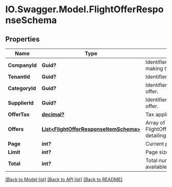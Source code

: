 # IO.Swagger.Model.FlightOfferResponseSchema
## Properties

Name | Type | Description | Notes
------------ | ------------- | ------------- | -------------
**CompanyId** | **Guid?** | Identifier for the company making the offer. | [optional] 
**TenantId** | **Guid?** | Identifier for the tenant. | [optional] 
**CategoryId** | **Guid?** | Identifier for the category of the offer. | [optional] 
**SupplierId** | **Guid?** | Identifier for the supplier of the offer. | [optional] 
**OfferTax** | [**decimal?**](BigDecimal.md) | Tax applied to the offer. | [optional] 
**Offers** | [**List&lt;FlightOfferResponseItemSchema&gt;**](FlightOfferResponseItemSchema.md) | Array of FlightOfferResponseItemSchema detailing individual offers. | [optional] 
**Page** | **int?** | Current page in pagination. | [optional] 
**Limit** | **int?** | Page size in pagination. | [optional] 
**Total** | **int?** | Total number of records available. | [optional] 

[[Back to Model list]](../README.md#documentation-for-models) [[Back to API list]](../README.md#documentation-for-api-endpoints) [[Back to README]](../README.md)

